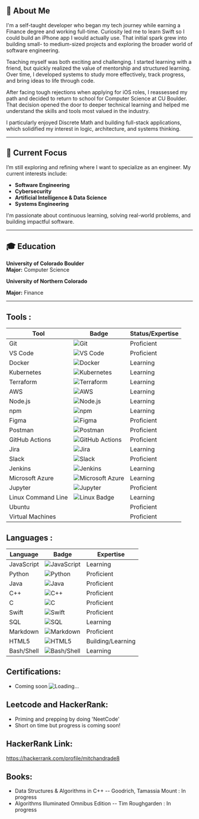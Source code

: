 
## 👋 About Me

I'm a self-taught developer who began my tech journey while earning a Finance degree and working full-time. Curiosity led me to learn Swift so I could build an iPhone app I would actually use. That initial spark grew into building small- to medium-sized projects and exploring the broader world of software engineering.

Teaching myself was both exciting and challenging. I started learning with a friend, but quickly realized the value of mentorship and structured learning. Over time, I developed systems to study more effectively, track progress, and bring ideas to life through code.

After facing tough rejections when applying for iOS roles, I reassessed my path and decided to return to school for Computer Science at CU Boulder. That decision opened the door to deeper technical learning and helped me understand the skills and tools most valued in the industry.

I particularly enjoyed Discrete Math and building full-stack applications, which solidified my interest in logic, architecture, and systems thinking.

---

## 🔭 Current Focus

I’m still exploring and refining where I want to specialize as an engineer. My current interests include:

- **Software Engineering**
- **Cybersecurity**
- **Artificial Intelligence & Data Science**
- **Systems Engineering**

I'm passionate about continuous learning, solving real-world problems, and building impactful software.

---

## 🎓 Education

**University of Colorado Boulder**  
**Major:** Computer Science

**University of Northern Colorado**

**Major:** Finance

---

## Tools :
| Tool           | Badge                                                                                                                            | Status/Expertise   |
|----------------|----------------------------------------------------------------------------------------------------------------------------------|--------------------|
| Git            | <img src="https://img.shields.io/badge/Git-F05032?style=for-the-badge&logo=git&logoColor=white" alt="Git" />                       | Proficient |
| VS Code        | <img src="https://img.shields.io/badge/VS%20Code-007ACC?style=for-the-badge&logo=visualstudiocode&logoColor=white" alt="VS Code" /> | Proficient |
| Docker         | <img src="https://img.shields.io/badge/Docker-2496ED?style=for-the-badge&logo=docker&logoColor=white" alt="Docker" />               | Learning |
| Kubernetes     | <img src="https://img.shields.io/badge/Kubernetes-326CE5?style=for-the-badge&logo=kubernetes&logoColor=white" alt="Kubernetes" />     | Learning |
| Terraform      | <img src="https://img.shields.io/badge/Terraform-7B42BC?style=for-the-badge&logo=terraform&logoColor=white" alt="Terraform" />       | Learning |
| AWS            | <img src="https://img.shields.io/badge/AWS-232F3E?style=for-the-badge&logo=amazonaws&logoColor=white" alt="AWS" />                 | Learning |
| Node.js        | <img src="https://img.shields.io/badge/Node.js-339933?style=for-the-badge&logo=nodedotjs&logoColor=white" alt="Node.js" />         | Learning |
| npm            | <img src="https://img.shields.io/badge/npm-CB3837?style=for-the-badge&logo=npm&logoColor=white" alt="npm" />                       | Learning |
| Figma          | <img src="https://img.shields.io/badge/Figma-F24E1E?style=for-the-badge&logo=figma&logoColor=white" alt="Figma" />                 | Proficient |
| Postman        | <img src="https://img.shields.io/badge/Postman-FF6C37?style=for-the-badge&logo=postman&logoColor=white" alt="Postman" />             |  Proficient |
| GitHub Actions | <img src="https://img.shields.io/badge/GitHub%20Actions-2088FF?style=for-the-badge&logo=githubactions&logoColor=white" alt="GitHub Actions" /> | Proficient |
| Jira           | <img src="https://img.shields.io/badge/Jira-0052CC?style=for-the-badge&logo=jira&logoColor=white" alt="Jira" />                   |  Learning |
| Slack          | <img src="https://img.shields.io/badge/Slack-4A154B?style=for-the-badge&logo=slack&logoColor=white" alt="Slack" />                 | Proficient  |
| Jenkins         | <img src="https://img.shields.io/badge/Jenkins-D24939?style=for-the-badge&logo=Jenkins&logoColor=white" alt="Jenkins" />         | Learning      |
| Microsoft Azure | <img src="https://img.shields.io/badge/Microsoft_Azure-0078D4?style=for-the-badge&logo=microsoft-azure&logoColor=white" alt="Microsoft Azure" /> | Learning  |
| Jupyter         | <img src="https://img.shields.io/badge/Jupyter-F37626?style=for-the-badge&logo=jupyter&logoColor=white" alt="Jupyter" />         |  Proficient       |
| Linux Command Line | <img src="https://img.shields.io/badge/Linux-FCC624?style=for-the-badge&logo=linux&logoColor=black" alt="Linux Badge"> | Learning |
| Ubuntu |  | Proficient |
| Virtual Machines |  | Proficient |

## Languages :
| Language       | Badge                                                                                                                                    | Expertise         |
|----------------|------------------------------------------------------------------------------------------------------------------------------------------|-------------------|
| JavaScript     | <img src="https://img.shields.io/badge/JavaScript-F7DF1E?style=for-the-badge&logo=javascript&logoColor=black" alt="JavaScript" />         | Learning |
| Python         | <img src="https://img.shields.io/badge/Python-3776AB?style=for-the-badge&logo=python&logoColor=white" alt="Python" />                     | Proficient   |
| Java           | <img src="https://img.shields.io/badge/Java-ED8B00?style=for-the-badge&logo=openjdk&logoColor=white" alt="Java" />                     |   Proficient    |
| C++            | <img src="https://img.shields.io/badge/C%2B%2B-00599C?style=for-the-badge&logo=cplusplus&logoColor=white" alt="C++" />                   |  Proficient     |
| C              | <img src="https://img.shields.io/badge/C-A8B9CC?style=for-the-badge&logo=c&logoColor=white" alt="C" />                                 |  Proficient    |
| Swift          | <img src="https://img.shields.io/badge/Swift-FA7343?style=for-the-badge&logo=swift&logoColor=white" alt="Swift" />                       |  Proficient     |
| SQL            | <img src="https://img.shields.io/badge/SQL-00758F?style=for-the-badge&logo=database&logoColor=white" alt="SQL" />                     |    Learning     |
| Markdown       | <img src="https://img.shields.io/badge/Markdown-000000?style=for-the-badge&logo=markdown&logoColor=white" alt="Markdown" />               |  Proficient   |
| HTML5           | <img src="https://img.shields.io/badge/HTML5-E34F26?style=for-the-badge&logo=html5&logoColor=white" alt="HTML5" />               | Building/Learning      |
| Bash/Shell      | <img src="https://img.shields.io/badge/Shell_Script-4EAA25?style=for-the-badge&logo=gnu-bash&logoColor=white" alt="Bash/Shell" />      |  Learning         |



## Certifications:
- Coming soon
![Loading...](https://i.gifer.com/ZZ5H.gif)


## Leetcode and HackerRank: 
- Priming and prepping by doing 'NeetCode'
- Short on time but progress is coming soon!
  
## HackerRank Link:
https://hackerrank.com/profile/mitchandrade8

## Books:
- Data Structures & Algorithms in C++ -- Goodrich, Tamassia Mount  : In progress
- Algorithms Illuminated Omnibus Edition -- Tim Roughgarden        : In progress
